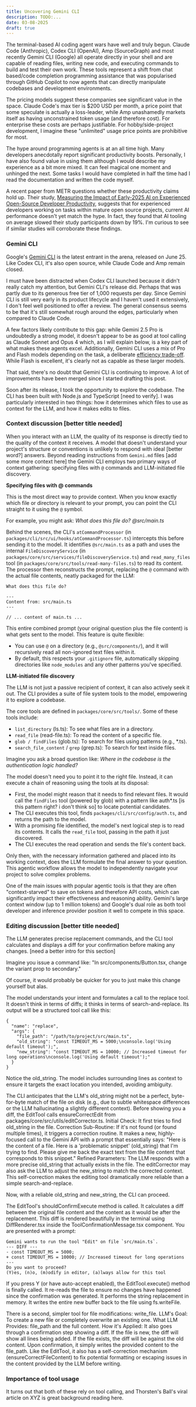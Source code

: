 ```yaml
---
title: Uncovering Gemini CLI
description: TODO:...
date: 03-08-2025
draft: true
---
```


The terminal-based AI coding agent wars have well and truly begun. Claude Code (Anthropic), Codex CLI (OpenAI), Amp (SourceGraph) and most recently Gemini CLI (Google) all operate directly in your shell and are capable of reading files, writing new code, and executing commands to build and test their own work. These tools represent a shift from chat based/code completion programming assistance that was popularised through GitHub Copilot to now agents that can directly manipulate codebases and development environments.

The pricing models suggest these companies see significant value in the space. Claude Code's max tier is $200 USD per month, a price point that some speculate is actually a loss-leader, while Amp unashamedly markets itself as having unconstrained token usage (and therefore cost). For enterprise these costs are perhaps justifiable. For hobby/side-project development, I imagine these "unlimited" usage price points are prohibitive for most.

The hype around programming agents is at an all time high. Many developers anecdotally report significant productivity boosts. Personally, I have also found value in using them although I would describe my experience as a bit more mixed. It can feel magical one moment and unhinged the next. Some tasks I would have completed in half the time had I read the documentation and written the code myself.

A recent paper from METR questions whether these productivity claims hold up. Their study, [Measuring the Impact of Early-2025 AI on
Experienced Open-Source Developer Productivity](https://metr.org/Early_2025_AI_Experienced_OS_Devs_Study.pdf), suggests that for experienced developers working on tasks within mature open source projects, current AI performance doesn't yet match the hype. In fact, they found that AI tooling on average slowed their study participants down by 19%. I'm curious to see if similar studies will corroborate these findings.

### Gemini CLI

Google's [Gemini CLI](https://github.com/google-gemini/gemini-cli) is the latest entrant in the arena, released on June 25. Like Codex CLI, it's also open source, while Claude Code and Amp remain closed.

I must have been distracted when Codex CLI launched because it didn't really catch my attention, but Gemini CLI's release did. Perhaps that was partly due to its generous free tier of 1,000 requests per day. Since Gemini CLI is still very early in its product lifecycle and I haven't used it extensively, I don't feel well positioned to offer a review. The general consensus seems to be that it's still somewhat rough around the edges, particularly when compared to Claude Code.

A few factors likely contribute to this gap: while Gemini 2.5 Pro is undoubtedly a strong model, it doesn't appear to be as good at tool calling as Claude Sonnet and Opus 4 which, as I will explain below, is a key part of what makes these agents excel. Additionally, Gemini CLI uses a mix of Pro and Flash models depending on the task, a deliberate [efficiency trade-off](https://github.com/google-gemini/gemini-cli/discussions/3064). While Flash is excellent, it's clearly not as capable as these larger models.

That said, there's no doubt that Gemini CLI is continuing to improve. A lot of improvements have been merged since I started drafting this post.

Soon after its release, I took the opportunity to explore the codebase. The CLI has been built with Node.js and TypeScript [need to verify]. I was particularly interested in two things: how it determines which files to use as context for the LLM, and how it makes edits to files.

### Context discussion [better title needed]

When you interact with an LLM, the quality of its response is directly tied to the quality of the context it receives. A model that doesn't understand your project's structure or conventions is unlikely to respond with ideal [better word?] answers. Beyond reading instructions from `Gemini.md` files [add some more context here] the Gemini CLI employs two primary ways of context gathering: specifying files with `@` commands and LLM-initiated file discovery.

<b>Specifying files with @ commands</b>

This is the most direct way to provide context. When you know exactly which file or directory is relevant to your prompt, you can point the CLI straight to it using the `@` symbol.

For example, you might ask: <i>What does this file do? @src/main.ts</i>

Behind the scenes, the CLI's `atCommandProcessor` (in `packages/cli/src/ui/hooks/atCommandProcessor.ts`) intercepts this before sending it to the model. It identifies `@src/main.ts` as a path and uses the internal `FileDiscoveryService` (in `packages/core/src/services/fileDiscoveryService.ts`) and `read_many_files` tool (in `packages/core/src/tools/read-many-files.ts`) to read its content. The processor then reconstructs the prompt, replacing the `@` command with the actual file contents, neatly packaged for the LLM:

```
What does this file do?

---
Content from: src/main.ts
---

// ... content of main.ts ...
```

This entire combined prompt (your original question plus the file content) is what gets sent to the model. This feature is quite flexible:

- You can use `@` on a directory (e.g., `@src/components/`), and it will recursively read all non-ignored text files within it.
- By default, this respects your `.gitignore` file, automatically skipping directories like `node_modules` and any other patterns you've specified.

<b>LLM-initiated file discovery</b>

The LLM is not just a passive recipient of context, it can also actively seek it out. The CLI provides a suite of file system tools to the model, empowering it to explore a codebase.

The core tools are defined in `packages/core/src/tools/`. Some of these tools include:

- `list_directory` (ls.ts): To see what files are in a directory.
- `read_file` (read-file.ts): To read the content of a specific file.
- `glob / findFiles` (glob.ts): To search for files using patterns (e.g., \*.ts).
- `search_file_content` / `grep` (grep.ts): To search for text inside files.

Imagine you ask a broad question like: <i>Where in the codebase is the authentication logic handled?</i>

The model doesn't need you to point it to the right file. Instead, it can execute a chain of reasoning using the tools at its disposal:

- First, the model might reason that it needs to find relevant files. It would call the `findFiles` tool (powered by glob) with a pattern like auth\*.ts [is this pattern right? i don't think so] to locate potential candidates.
- The CLI executes this tool, finds `packages/cli/src/config/auth.ts`, and returns the path to the model.
- With a promising file identified, the model's next logical step is to read its contents. It calls the `read_file` tool, passing in the path it just discovered.
- The CLI executes the read operation and sends the file's content back.

Only then, with the necessary information gathered and placed into its working context, does the LLM formulate the final answer to your question. This agentic workflow allows the model to independently navigate your project to solve complex problems.

One of the main issues with popular agentic tools is that they are often "context-starved" to save on tokens and therefore API costs, which can significantly impact their effectiveness and reasoning ability. Gemini's large context window (up to 1 million tokens) and Google's dual role as both tool developer and inference provider position it well to compete in this space.

### Editing discussion [better title needed]

The LLM generates precise replacement commands, and the CLI tool calculates and displays a diff for your confirmation before making any changes. [need a better intro for this section]

Imagine you issue a command like: "In src/components/Button.tsx, change the variant prop to secondary."

Of course, it would probably be quicker for you to just make this change yourself but alas.

The model understands your intent and formulates a call to the replace tool. It doesn't think in terms of diffs; it thinks in terms of search-and-replace. Its output will be a structured tool call like this:

```
{
  "name": "replace",
  "args": {
    "file_path": "/path/to/project/src/main.ts",
    "old_string": "const TIMEOUT_MS = 5000;\nconsole.log('Using default timeout');",
    "new_string": "const TIMEOUT_MS = 10000; // Increased timeout for long operations\nconsole.log('Using default timeout');"
  }
}
```

Notice the old_string. The model includes surrounding lines as context to ensure it targets the exact location you intended, avoiding ambiguity.

The CLI anticipates that the LLM's old_string might not be a perfect, byte-for-byte match of the file on disk (e.g., due to subtle whitespace differences or the LLM hallucinating a slightly different context).
Before showing you a diff, the EditTool calls ensureCorrectEdit from packages/core/src/utils/editCorrector.ts.
Initial Check: It first tries to find old_string in the file.
Correction Sub-Routine: If it's not found (or found multiple times), it triggers a correction routine. It makes a new, highly-focused call to the Gemini API with a prompt that essentially says:
"Here is the content of a file. Here is a 'problematic snippet' (old_string) that I'm trying to find. Please give me back the exact text from the file content that corresponds to this snippet."
Refined Parameters: The LLM responds with a more precise old_string that actually exists in the file. The editCorrector may also ask the LLM to adjust the new_string to match the corrected context.
This self-correction makes the editing tool dramatically more reliable than a simple search-and-replace.

Now, with a reliable old_string and new_string, the CLI can proceed.

The EditTool's shouldConfirmExecute method is called.
It calculates a diff between the original file content and the content as it would be after the replacement.
This diff is rendered beautifully in the terminal using DiffRenderer.tsx inside the ToolConfirmationMessage.tsx component.
You are presented with a prompt:

```
Gemini wants to run the tool "Edit" on file `src/main.ts`.
--- DIFF ---
- const TIMEOUT_MS = 5000;
+ const TIMEOUT_MS = 10000; // Increased timeout for long operations
---
Do you want to proceed?
(Y)es, (n)o, (m)odify in editor, (a)lways allow for this tool
```

If you press Y (or have auto-accept enabled), the EditTool.execute() method is finally called.
It re-reads the file to ensure no changes have happened since the confirmation was generated.
It performs the string replacement in memory.
It writes the entire new buffer back to the file using fs.writeFile.

There is a second, simpler tool for file modifications: write_file.
LLM's Goal: To create a new file or completely overwrite an existing one.
What LLM Provides: file_path and the full content.
How it's Applied: It also goes through a confirmation step showing a diff.
If the file is new, the diff will show all lines being added.
If the file exists, the diff will be against the old content.
Upon confirmation, it simply writes the provided content to the file_path. Like the EditTool, it also has a self-correction mechanism (ensureCorrectFileContent) to fix potential formatting or escaping issues in the content provided by the LLM before writing.

### Importance of tool usage

It turns out that both of these rely on tool calling, and Thorsten's Ball's viral article on XYZ is great background reading here.
